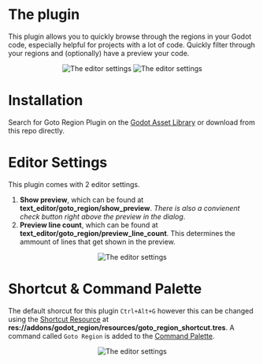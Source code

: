 # The plugin
This plugin allows you to quickly browse through the regions in your Godot code, especially helpful for projects with a lot of code. Quickly filter through your regions and (optionally) have a preview your code.
<p align="center">
  <img src="https://github.com/TheLsbt/Goto-Region-Plugin/blob/main/assets/A.png" alt="The editor settings" />
  <img src="https://github.com/TheLsbt/Goto-Region-Plugin/blob/main/assets/B.png" alt="The editor settings" />
</p>

# Installation
Search for Goto Region Plugin on the [Godot Asset Library](https://godotengine.org/asset-library/asset/3655) or download from this repo directly.

# Editor Settings
This plugin comes with 2 editor settings.
1. **Show preview**, which can be found at **text_editor/goto_region/show_preview**. *There is also a convienent check button right above the preview in the dialog*.
2. **Preview line count**, which can be found at **text_editor/goto_region/preview_line_count**. This determines the ammount of lines that get shown in the preview.
<p align="center">
  <img src="https://github.com/TheLsbt/Goto-Region-Plugin/blob/main/assets/D.png" alt="The editor settings" />
</p>

# Shortcut & Command Palette
The default shorcut for this plugin ```Ctrl+Alt+G``` however this can be changed using the [Shortcut Resource](https://docs.godotengine.org/en/stable/classes/class_shortcut.html) at **res://addons/godot_region/resources/goto_region_shortcut.tres**.
A command called ```Goto Region``` is added to the [Command Palette](https://docs.godotengine.org/en/stable/classes/class_editorcommandpalette.html#editorcommandpalette). 
<p align="center">
  <img src="https://github.com/TheLsbt/Goto-Region-Plugin/blob/main/assets/C.png" alt="The editor settings" />
</p>
